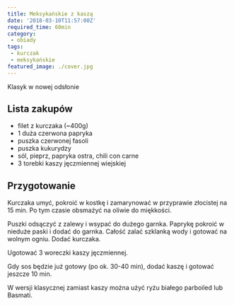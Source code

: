 ```yaml
---
title: Meksykańskie z kaszą
date: '2018-03-10T11:57:00Z'
required_time: 60min
category:
 - obiady
tags:
 - kurczak
 - meksykańskie
featured_image: ./cover.jpg
---
```


Klasyk w nowej odsłonie

<!---- splitter ---->

## Lista zakupów

- filet z kurczaka (~400g)
- 1 duża czerwona papryka
- puszka czerwonej fasoli
- puszka kukurydzy
- sól, pieprz, papryka ostra, chili con carne
- 3 torebki kaszy jęczmiennej wiejskiej

<!---- splitter ---->

## Przygotowanie

Kurczaka umyć, pokroić w kostkę i zamarynować w przyprawie złocistej na 15 min. Po tym czasie obsmażyć na oliwie do miękkości.

Puszki odsączyć z zalewy i wsypać do dużego garnka.
Paprykę pokroić w nieduże paski i dodać do garnka.
Całość zalać szklanką wody i gotować na wolnym ogniu.
Dodać kurczaka.

Ugotować 3 woreczki kaszy jęczmiennej.

Gdy sos będzie już gotowy (po ok. 30-40 min), dodać kaszę i gotować jeszcze 10 min.

W wersji klasycznej zamiast kaszy można użyć ryżu białego parboiled lub Basmati.

